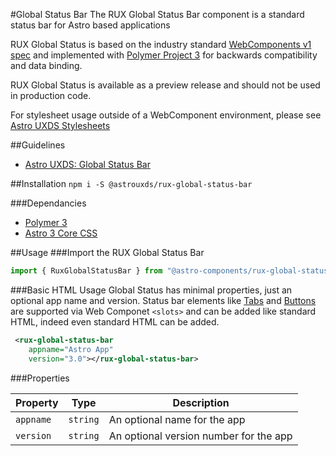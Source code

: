 #Global Status Bar
The RUX Global Status Bar component is a standard status bar for Astro based applications

RUX Global Status is based on the industry standard [WebComponents v1 spec](https://html.spec.whatwg.org/multipage/custom-elements.html) and implemented with [Polymer Project 3](https://www.polymer-project.org) for backwards compatibility and data binding.

RUX Global Status is available as a preview release and should not be used in production code.

For stylesheet usage outside of a WebComponent environment, please see [Astro UXDS Stylesheets](https://bitbucket.org/rocketcom/astro-styles)

##Guidelines

* [Astro UXDS: Global Status Bar](http://www.astrouxds.com/library/global-status-bar)

##Installation
`npm i -S @astrouxds/rux-global-status-bar`

###Dependancies

* [Polymer 3](https://www.polymer-project.com)
* [Astro 3 Core CSS](https://bitbucket.org/rocketcom/astro-styles/src/master/)

##Usage
###Import the RUX Global Status Bar

```javascript
import { RuxGlobalStatusBar } from "@astro-components/rux-global-status-bar/rux-global-status-bar.js";
```

###Basic HTML Usage
Global Status has minimal properties, just an optional app name and version. Status bar elements like [Tabs](https://www.astrouxds.com/library/tabs) and [Buttons](https://www.astrouxds.com/library/buttons) are supported via Web Componet `<slots>` and can be added like standard HTML, indeed even standard HTML can be added.

```xml
 <rux-global-status-bar
 	appname="Astro App"
	version="3.0"></rux-global-status-bar>
```

###Properties

| Property  | Type     | Description                            |
| --------- | -------- | -------------------------------------- |
| `appname` | `string` | An optional name for the app           |
| `version` | `string` | An optional version number for the app |
